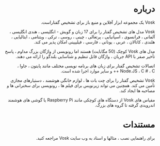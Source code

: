 <div dir="rtl">
  
# درباره
Vosk یک مجموعه ابزار آفلاین و منبع باز برای تشخیص گفتاراست.

Vosk مدل های تشخیص گفتار را برای 17 زبان و گویش - انگلیسی ، هندی انگلیسی ، آلمانی ، فرانسوی ، اسپانیایی ، پرتغالی ، چینی ، روسی ، ترکی ، ویتنامی ، ایتالیایی ، هلندی ، کاتالان ، عربی ، یونانی ، فارسی ، فیلیپینی امکان پذیر می کند.

مدل های Vosk کوچک (50 مگابایت) هستند اما رونویسی از واژگان بزرگ مداوم ، پاسخ تأخیر صفر با API جریان ، واژگان قابل تنظیم و شناسایی بلندگو را ارائه می دهند.

اتصالات تشخیص گفتار برای زبان های برنامه نویسی مختلف مانند پایتون ، جاوا ، Node.JS ، C # ، C ++ و سایر موارد اجرا شده است.

Vosk تشخیص گفتار را برای چت بات ها ، لوازم خانگی هوشمند ، دستیارهای مجازی تأمین می کند. همچنین می تواند زیرنویس برای فیلم ها ، رونویسی برای سخنرانی ها و مصاحبه ها ایجاد کند.

مقیاس های Vosk از دستگاه های کوچکی مانند Raspberry Pi یا گوشی های هوشمند اندرویدی گرفته تا  گروه های بزرگ.

# مستندات
برای راهنمایی نصب ، مثالها و اسناد به وب سایت Vosk مراجعه کنید.
</div>

